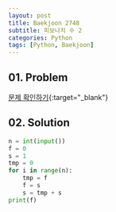 ```yaml
---
layout: post
title: Baekjoon 2748
subtitle: 피보나치 수 2
categories: Python
tags: [Python, Baekjoon]
---
```


## 01. Problem

[문제 확인하기](https://www.acmicpc.net/problem/2748){:target="_blank"}

## 02. Solution

```Python
n = int(input())
f = 0
s = 1
tmp = 0
for i in range(n):
    tmp = f
    f = s
    s = tmp + s
print(f)
```
